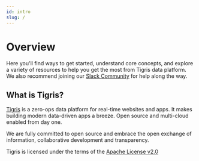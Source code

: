 ```yaml
---
id: intro
slug: /
---
```


# Overview

Here you'll find ways to get started, understand core concepts, and explore
a variety of resources to help you get the most from Tigris data platform. We
also recommend joining our
[Slack Community](https://join.slack.com/t/tigrisdatacommunity/shared_invite/zt-16fn5ogio-OjxJlgttJIV0ZDywcBItJQ)
for help along the way.

## What is Tigris?

[Tigris](https://github.com/tigrisdata/tigris) is a zero-ops data platform
for real-time websites and apps.
It makes building modern data-driven apps a breeze. Open source and
multi-cloud enabled from day one.

We are fully committed to open source and embrace the open exchange of
information, collaborative development and transparency.

Tigris is licensed under the terms of the
[Apache License v2.0](http://www.apache.org/licenses/LICENSE-2.0)
